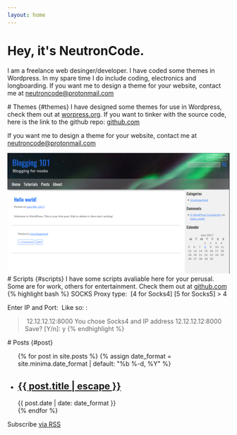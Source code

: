 ```yaml
---
layout: home
---
```

# Hey, it's NeutronCode.
I am a freelance web desinger/developer. I have coded some themes in Wordpress. In my spare time I do include coding, electronics and longboarding. If you want me to design a theme for your website, contact me at <a href="mailto://neutroncode@protonmail.com">neutroncode@protonmail.com</a>

<div class="showcase">
<div class="showcase-left">
# Themes {#themes}
I have designed some themes for use in Wordpress, check them out at <a href="https://wordpress.org">worpress.org</a>. If you want to tinker with the source code, here is the link to the github repo: <a href="https://github.com">github.com</a>

If you want me to design a theme for your website, contact me at <a href="mailto://neutroncode@protonmail.com">neutroncode@protonmail.com</a>

</div>
<div class="showcase-right">
<img src="/assets/img/theme.png" alt="Wordpress Theme"/>
</div>

<div class="showcase">
<div class="showcase-left">
# Scripts {#scripts}
I have some scripts avaliable here for your perusal. Some are for work, others for entertainment. Check them out at <a href="https://github.com">github.com</a>
</div>

<div class="showcase-right">
{% highlight bash %}
SOCKS Proxy type: 
[4 for Socks4]
[5 for Socks5]
> 4

Enter IP and Port: 
Like so: <ip-address>:<port>
> 12.12.12.12:8000
You chose Socks4 and IP address 12.12.12.12:8000
 
Save? [Y/n]: y
{% endhighlight %}
</div>
</div>

<div class="showcase">
# Posts {#post}
<ul class="post">
{% for post in site.posts %}
    {% assign date_format = site.minima.date_format | default: "%b %-d, %Y" %}
    <li>
        <h2> <a class="post-link" href="{{ post.url | relative_url }}">{{ post.title | escape }}</a> </h2>
        <span class="post-meta">{{ post.date | date: date_format }}</span>
    </li>
{% endfor %}
</ul>

<p class="rss-subscribe">Subscribe <a href="{{ "/feed.xml" | relative_url }}">via RSS</a></p>
</div>
